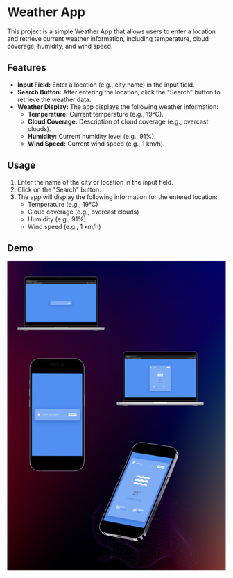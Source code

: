 # Weather App

This project is a simple Weather App that allows users to enter a location and retrieve current weather information, including temperature, cloud coverage, humidity, and wind speed.

## Features

- **Input Field:** Enter a location (e.g., city name) in the input field.
- **Search Button:** After entering the location, click the "Search" button to retrieve the weather data.
- **Weather Display:** The app displays the following weather information:
  - **Temperature:** Current temperature (e.g., 19°C).
  - **Cloud Coverage:** Description of cloud coverage (e.g., overcast clouds).
  - **Humidity:** Current humidity level (e.g., 91%).
  - **Wind Speed:** Current wind speed (e.g., 1 km/h).

## Usage

1. Enter the name of the city or location in the input field.
2. Click on the "Search" button.
3. The app will display the following information for the entered location:
   - Temperature (e.g., 19°C)
   - Cloud coverage (e.g., overcast clouds)
   - Humidity (e.g., 91%)
   - Wind speed (e.g., 1 km/h)

## Demo

![Weather App Image](https://github.com/BGWEB08/README.md-IMAGES/blob/main/JavaScript%20Trials/Weather%20App/weatherapp-img.png?raw=true)
